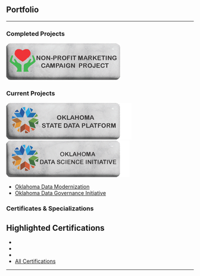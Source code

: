 ## Portfolio

---

### Completed Projects 

[<img src="images/NonProfitButton.gif?raw=true"/>](/pages/SASProject.md)

### Current Projects

[<img src="images/SDP Button.gif?raw=true"/>](/pages/OklahomaStateDataPlatformProject.md) <br>
[<img src="images/OKDataScienceButton.gif?raw=true"/>](/pages/DataScienceInitiative.md) <br>
- [Oklahoma Data Modernization](https://oklahoma.gov/omes/services/information-services/dataservices.html)
- [Oklahoma Data Governance Initiative](https://oklahoma.gov/omes/services/information-services/data-governance.html)

### Certificates & Specializations
## Highlighted Certifications
-
-
-
- [All Certifications](/pages/Certifications.md)
---


